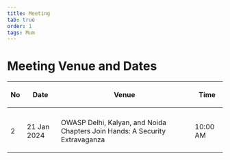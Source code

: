 ```yaml
---
title: Meeting
tab: true
order: 1
tags: Mum
---
```



# **Meeting Venue and Dates**

<table>
<thead>
<tr class="header">
<th><p>No</p></th>
<th><p>Date</p></th>
<th><p>Venue</p></th>
<th><p>Time</p></th>
</tr>
</thead>
<tbody>
<tr class="odd">
<td></td>
<td></td>
<td></td>
<td></td>
</tr>
<tr class="even">
<td><p>2</p></td>
<td><p>21 Jan  2024</p></td>
<td><p>OWASP Delhi, Kalyan, and Noida Chapters Join Hands: A Security Extravaganza</p></td>
<td><p>10:00 AM</p></td>
</tr>
  
